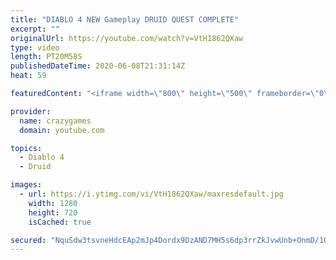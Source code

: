 ```yaml
---
title: "DIABLO 4 NEW Gameplay DRUID QUEST COMPLETE"
excerpt: ""
originalUrl: https://youtube.com/watch?v=VtH1862QXaw
type: video
length: PT20M58S
publishedDateTime: 2020-06-08T21:31:14Z
heat: 59

featuredContent: "<iframe width=\"800\" height=\"500\" frameborder=\"0\" src=\"https://www.youtube.com/embed/VtH1862QXaw\" allow=\"accelerometer; autoplay; encrypted-media; gyroscope; picture-in-picture\" allowfullscreen></iframe>"

provider:
  name: crazygames
  domain: youtube.com

topics:
  - Diablo 4
  - Druid

images:
  - url: https://i.ytimg.com/vi/VtH1862QXaw/maxresdefault.jpg
    width: 1280
    height: 720
    isCached: true

secured: "NquSdw3tsvneHdcEAp2mJp4Dordx9DzAND7MH5s6dp3rrZkJvwUnb+OnmD/1QoRNQ3Dd4MIQMbYtm910FtKKDaz2gwFR+Dt4dTSUIemkV1KIYalAWdRTeFauyXOAis7H4MVskVLeMouJE2GNAonKZX19Mv6daydL19VHjoVEvHzRA6XAvhGlpvEa93zMSK1tn4Xc02QiYRPuCvRfI17RoxoQWd86+No+rohcrqG/9IscatqZVpi8YbqAtUE9ruTMbjTuLCLg7aD6G0qDjU32PU0FKzo6KSGuhu7XDsB2Toxk5V2DhppkQYdqHpV//3Bax771rnETC8nnbCyEL50C/Kyy9bFmF1+4ElNGsyJBlqgjW1zYOXie6oopOU0EW8Av+SD/wzaAntwEStY4tjt21hLBHT0sENmiWFW0OPaq4uc=;adxSktmne9TvX2zOzassIQ=="
---
```



